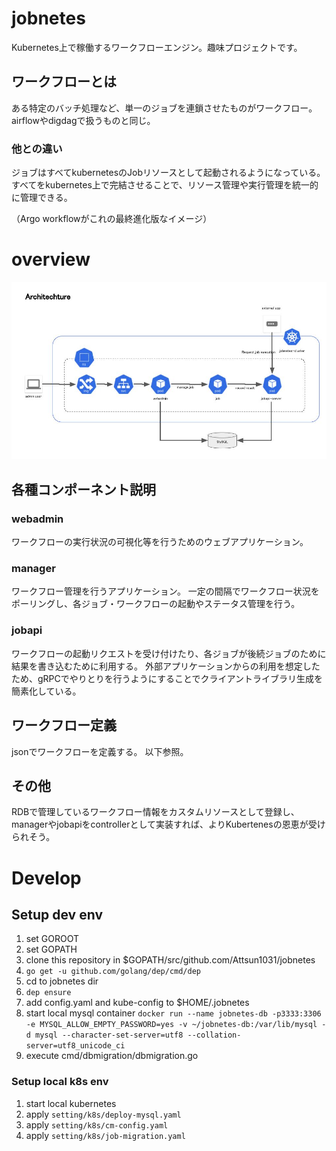 # jobnetes
Kubernetes上で稼働するワークフローエンジン。趣味プロジェクトです。

## ワークフローとは
ある特定のバッチ処理など、単一のジョブを連鎖させたものがワークフロー。
airflowやdigdagで扱うものと同じ。

### 他との違い
ジョブはすべてkubernetesのJobリソースとして起動されるようになっている。
すべてをkubernetes上で完結させることで、リソース管理や実行管理を統一的に管理できる。

（Argo workflowがこれの最終進化版なイメージ）

# overview
![architecture](https://github.com/Attsun1031/jobnetes/raw/master/docs/images/architecture.jpg "architecture")

## 各種コンポーネント説明
### webadmin
ワークフローの実行状況の可視化等を行うためのウェブアプリケーション。

### manager
ワークフロー管理を行うアプリケーション。
一定の間隔でワークフロー状況をポーリングし、各ジョブ・ワークフローの起動やステータス管理を行う。

### jobapi
ワークフローの起動リクエストを受け付けたり、各ジョブが後続ジョブのために結果を書き込むために利用する。
外部アプリケーションからの利用を想定したため、gRPCでやりとりを行うようにすることでクライアントライブラリ生成を簡素化している。

## ワークフロー定義
jsonでワークフローを定義する。
以下参照。

## その他
RDBで管理しているワークフロー情報をカスタムリソースとして登録し、managerやjobapiをcontrollerとして実装すれば、よりKubertenesの恩恵が受けられそう。

# Develop
## Setup dev env
1. set GOROOT
1. set GOPATH
1. clone this repository in $GOPATH/src/github.com/Attsun1031/jobnetes
1. `go get -u github.com/golang/dep/cmd/dep`
1. cd to jobnetes dir
1. `dep ensure`
1. add config.yaml and kube-config to $HOME/.jobnetes
1. start local mysql container
  `docker run --name jobnetes-db -p3333:3306 -e MYSQL_ALLOW_EMPTY_PASSWORD=yes -v ~/jobnetes-db:/var/lib/mysql -d mysql --character-set-server=utf8 --collation-server=utf8_unicode_ci`
1. execute cmd/dbmigration/dbmigration.go
  
### Setup local k8s env
1. start local kubernetes
1. apply `setting/k8s/deploy-mysql.yaml`
1. apply `setting/k8s/cm-config.yaml`
1. apply `setting/k8s/job-migration.yaml`
